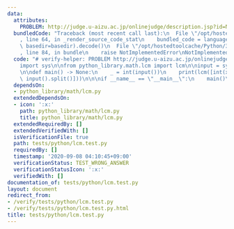 ```yaml
---
data:
  attributes:
    PROBLEM: http://judge.u-aizu.ac.jp/onlinejudge/description.jsp?id=NTL_1_C
  bundledCode: "Traceback (most recent call last):\n  File \"/opt/hostedtoolcache/Python/3.8.5/x64/lib/python3.8/site-packages/onlinejudge_verify/documentation/build.py\"\
    , line 64, in _render_source_code_stat\n    bundled_code = language.bundle(stat.path,\
    \ basedir=basedir).decode()\n  File \"/opt/hostedtoolcache/Python/3.8.5/x64/lib/python3.8/site-packages/onlinejudge_verify/languages/python.py\"\
    , line 84, in bundle\n    raise NotImplementedError\nNotImplementedError\n"
  code: "# verify-helper: PROBLEM http://judge.u-aizu.ac.jp/onlinejudge/description.jsp?id=NTL_1_C\n\
    import sys\n\nfrom python_library.math.lcm import lcm\n\ninput = sys.stdin.buffer.readline\n\
    \n\ndef main() -> None:\n    _ = int(input())\n    print(lcm([int(x) for x in\
    \ input().split()]))\n\n\nif __name__ == \"__main__\":\n    main()\n"
  dependsOn:
  - python_library/math/lcm.py
  extendedDependsOn:
  - icon: ':x:'
    path: python_library/math/lcm.py
    title: python_library/math/lcm.py
  extendedRequiredBy: []
  extendedVerifiedWith: []
  isVerificationFile: true
  path: tests/python/lcm.test.py
  requiredBy: []
  timestamp: '2020-09-08 04:10:45+09:00'
  verificationStatus: TEST_WRONG_ANSWER
  verificationStatusIcon: ':x:'
  verifiedWith: []
documentation_of: tests/python/lcm.test.py
layout: document
redirect_from:
- /verify/tests/python/lcm.test.py
- /verify/tests/python/lcm.test.py.html
title: tests/python/lcm.test.py
---
```

